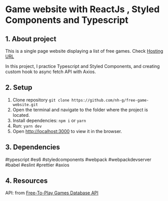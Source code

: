 # Game website with ReactJs , Styled Components and Typescript

## 1. About project

This is a single page website displaying a list of free games. Check [Hosting URL](https://quizzical-cray-f11408.netlify.app/)

In this project, I practice Typescript and Styled Components, and creating custom hook to async fetch API with Axios. 

## 2. Setup

1. Clone repository `git clone https://github.com/nh-g/free-game-website.git`
2. Open the terminal and navigate to the folder where the project is located.
3. Install dependencies: `npm i` or `yarn`
4. Run: `yarn dev`
5. Open [http://localhost:3000](http://localhost:3000) to view it in the browser.

## 3. Dependencies

#typescript #es6 #styledcomponents #webpack #webpackdevserver #babel #eslint #prettier #axios

## 4. Resources

API: from [Free-To-Play Games Database API](https://www.freetogame.com/api-doc)

